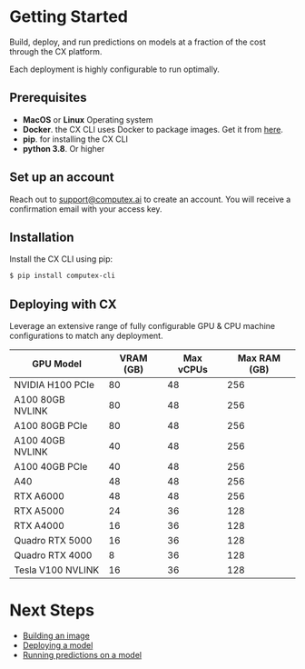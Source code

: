 # Getting Started

Build, deploy, and run predictions on models at a fraction of the cost through the CX platform. 

Each deployment is highly configurable to run optimally.

## Prerequisites

* **MacOS** or **Linux** Operating system
* **Docker**. the CX CLI uses Docker to package images. Get it from [here](https://docs.docker.com/get-docker/).
* **pip**. for installing the CX CLI
* **python 3.8**. Or higher

## Set up an account
Reach out to [support@computex.ai](support@computex.ai) to create an account. You will receive a confirmation email with your access key.

## Installation

Install the CX CLI using pip:

```bash
$ pip install computex-cli
```

## Deploying with CX

Leverage an extensive range of fully configurable GPU & CPU machine configurations to match any deployment. 


| GPU Model          | VRAM (GB) | Max vCPUs | Max RAM (GB) |
|--------------------|-----------|-----------|--------------|
| NVIDIA H100 PCIe   | 80        | 48        | 256          |
| A100 80GB NVLINK   | 80        | 48        | 256          |
| A100 80GB PCIe     | 80        | 48        | 256          |
| A100 40GB NVLINK   | 40        | 48        | 256          |
| A100 40GB PCIe     | 40        | 48        | 256          |
| A40                | 48        | 48        | 256          |
| RTX A6000          | 48        | 48        | 256          |
| RTX A5000          | 24        | 36        | 128          |
| RTX A4000          | 16        | 36        | 128          |
| Quadro RTX 5000    | 16        | 36        | 128          |
| Quadro RTX 4000    | 8         | 36        | 128          |
| Tesla V100 NVLINK  | 16        | 36        | 128          |


# Next Steps
* [Building an image](docs/building-an-image.md)
* [Deploying a model](docs/deploying.md)
* [Running predictions on a model](docs/predictions.md)